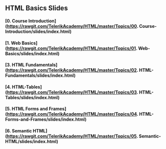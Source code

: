 ## HTML Basics Slides

#### [0. Course Introduction](https://rawgit.com/TelerikAcademy/HTML/master/Topics/00. Course-Introduction/slides/index.html)

#### [1. Web Basics](https://rawgit.com/TelerikAcademy/HTML/master/Topics/01. Web-Basics/slides/index.html)

#### [3. HTML Fundamentals](https://rawgit.com/TelerikAcademy/HTML/master/Topics/02. HTML-Fundamentals/slides/index.html)

#### [4. HTML-Tables](https://rawgit.com/TelerikAcademy/HTML/master/Topics/03. HTML-Tables/slides/index.html)

#### [5. HTML Forms and Frames](https://rawgit.com/TelerikAcademy/HTML/master/Topics/04. HTML-Forms-and-Frames/slides/index.html)

#### [6. Semantic HTML](https://rawgit.com/TelerikAcademy/HTML/master/Topics/05. Semantic-HTML/slides/index.html)
